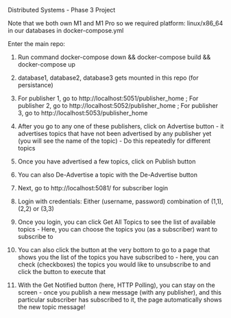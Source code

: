 Distributed Systems - Phase 3 Project

Note that we both own M1 and M1 Pro so we required platform: linux/x86_64 in our databases in docker-compose.yml

Enter the main repo:
1. Run command docker-compose down && docker-compose build && docker-compose up
2. database1, database2, database3 gets mounted in this repo (for persistance)
3. For publisher 1, go to http://localhost:5051/publisher_home ; For publisher 2, go to http://localhost:5052/publisher_home ; For publisher 3, go to http://localhost:5053/publisher_home
4. After you go to any one of these publishers, click on Advertise button - it advertises topics that have not been advertised by any publisher yet (you will see the name of the topic) - Do this repeatedly for different topics
5. Once you have advertised a few topics, click on Publish button
6. You can also De-Advertise a topic with the De-Advertise button

7. Next, go to http://localhost:5081/ for subscriber login
8. Login with credentials: Either (username, password) combination of (1,1), (2,2) or (3,3)
9. Once you login, you can click Get All Topics to see the list of available topics - Here, you can choose the topics you (as a subscriber) want to subscribe to
10. You can also click the button at the very bottom to go to a page that shows you the list of the topics you have subscribed to - here, you can check (checkboxes) the topics you would like to unsubscribe to and click the button to execute that
11. With the Get Notified button (here, HTTP Polling), you can stay on the screen - once you publish a new message (with any publisher), and this particular subscriber has subscribed to it, the page automatically shows the new topic message!